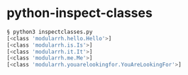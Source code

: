 # python-inspect-classes

```sh
§ python3 inspectclasses.py 
[<class 'modularrh.hello.Hello'>]
[<class 'modularrh.is.Is'>]
[<class 'modularrh.it.It'>]
[<class 'modularrh.me.Me'>]
[<class 'modularrh.youarelookingfor.YouAreLookingFor'>]
```
